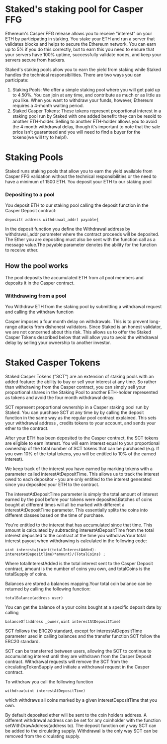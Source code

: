 # Staked's staking pool for Casper FFG

Ethereum's Casper FFG release allows you to receive "interest" on your ETH by participating in staking. You stake your ETH and run a server that validates blocks and helps to secure the Ethereum network. You can earn up to 5% if you do this correctly, but to earn this you need to ensure that your servers have 100% uptime, successfully validate nodes, and keep your servers secure from hackers.  
  
Staked's staking pools allow you to earn the yield from staking while Staked handles the technical responsibilities. There are two ways you can participate:   

1) Staking Pools: We offer a simple staking pool where you will get paid up to 4.50%. You can join at any time, and contribute as much or as little as you like. When you want to withdraw your funds, however, Ethereum requires a 4-month waiting period.   
2) Staked Casper Tokens: These tokens represent proportional interest in a staking pool run by Staked with one added benefit: they can be resold to another ETH-holder. Selling to another ETH-holder allows you to avoid the 4 month withdrawal delay, though it's important to note that the sale price isn't guaranteed and you will need to find a buyer for the tokens(we will try to help!). 

# Staking Pools 
Staked runs staking pools that allow you to earn the yield available from Casper FFG validation without the technical responsibilities or the need to have a minimum of 1500 ETH. You deposit your ETH to our staking pool

### Depositing to a pool
You deposit ETH to our staking pool calling the deposit function in the Casper Deposit contract:
  ```solidity
deposit( address withdrawal_addr) payable{
```

In the deposit function you define the Withdrawal address by  withdrawal_addr parameter   where the contract proceeds will be deposited. The Ether you are depositing must also be sent with the function call as a message value.The payable parameter denotes the ability for the function to receive ether.   



## How the pool works
The pool deposits the accumulated ETH from all pool members and deposits it in the Casper contract. 


### Withdrawing from a pool
You Withdraw ETH from the staking pool by submitting a withdrawal request and calling the withdraw function  

 
Casper imposes a four month delay on withdrawals. This is to prevent long-range attacks from dishonest validators. Since Staked is an honest validator, we are not concerned about this risk. This allows us to offer the Staked Casper Tokens described below that will allow you to avoid the withdrawal delay by selling your ownership to another investor.
 
# Staked Casper Tokens 
Staked Casper Tokens ("SCT") are an extension of staking pools with an added feature: the ability to buy or sell your interest at any time. So rather than withdrawing from the Casper contract, you can simply sell your proportional shares in the Staking Pool to another ETH-holder represented as tokens and avoid the four month withdrawal delay. 

SCT represent proportional ownership in a Casper staking pool run by Staked. You can purchase SCT at any time by by calling the deposit function in the same way as the regular pool contract explained. This sets your withdrawal address , credits tokens to your account, and sends your ether to the contract. 
 
After your ETH has been deposited to the Casper contract, the SCT tokens are eligible to earn interest. You will earn interest equal to your proportional ownership of the total number of SCT tokens that can be purchased (e.g. If you own 10% of the total tokens, you will be entitled to 10% of the earned interest).  

We keep track of the interest you have earned by marking tokens with a parameter called interestAtDepositTime. This allows us to track the interest owed to each depositor - you are only entitled to the interest generated since you deposited your ETH to the contract. 


The interestAtDepositTime parameter is simply the total amount of interest earned by the pool before your tokens were deposited.Batches of coins bought at different times will all be marked with different a interestAtDepositTime parameter.
This essentially splits the coins into different classes based on the time of purchase.

You're entitled to the interest that has accumulated since that time. This amount is calculated by subtracting interestAtDepositTime from the total interest deposited to the contract at the time you withdraw.Your total interest payout when withdrawing is calculated in the following code:
  ```solidity
  uint interest=((uint(totalInterestAdded)-interestAtDepositTime)*amount)/(TotalCoins) ;
  ```
  Where totalInterestAdded is the total interest sent to the Casper Deposit contract, 
  amount is the number of coins you own,
  and totalCoins is the totalSupply of coins.

Balances are stored a balances mapping.Your total coin balance can be returned by calling the following function:
  ```solidity
 totalBalance(address user)
  ```

You can get the balance of a your coins bought at a specific deposit date by calling 
  ```solidity
 balanceOf(address _owner,uint interestAtDepositTime)
  ```
SCT follows the ERC20 standard, except for interestAtDepositTime parameter used in calling  balances and the transfer function SCT follow the ERC20 standard.
 

SCT can be transferred between users, allowing the SCT to continue to accumulating interest until they are withdrawn from the Casper Deposit contract. Withdrawal requests will remove the SCT from the circulatingTokenSupply and initiate a withdrawal request in the Casper contract.

To withdraw you call the following function
  ```solidity
withdraw(uint interestAtDepositTime) 
  ```
which withdraws all coins marked by a given interestDepositTime that you own. 

By default deposited ether will be sent to the coin holders address. A different withdrawal address can be set for any coinholder with the function setWithDrawAddress(address to). The deposit function  only way SCT can be added to the circulating supply. Withdrawal is the only way SCT can be removed from the circulating supply. 
